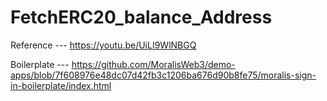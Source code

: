 # FetchERC20_balance_Address

Reference --- https://youtu.be/UiLI9WlNBGQ


Boilerplate --- https://github.com/MoralisWeb3/demo-apps/blob/7f608976e48dc07d42fb3c1206ba676d90b8fe75/moralis-sign-in-boilerplate/index.html
